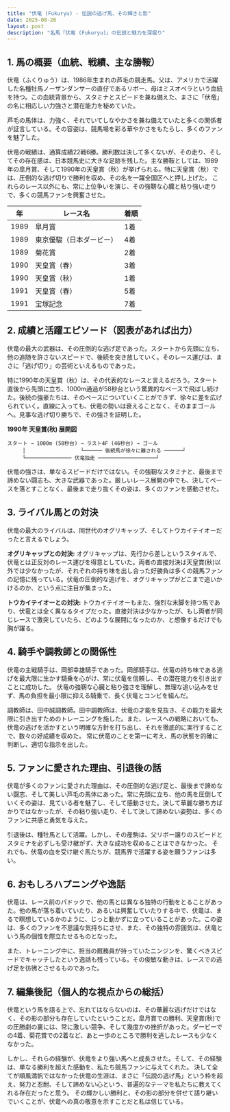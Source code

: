 ```yaml
---
title: "伏竜 (Fukuryu) - 伝説の逃げ馬、その輝きと影"
date: 2025-08-26
layout: post
description: "名馬『伏竜 (Fukuryu)』の伝説と魅力を深堀り"
---
```


## 1. 馬の概要（血統、戦績、主な勝鞍）

伏竜（ふくりゅう）は、1986年生まれの芦毛の競走馬。父は、アメリカで活躍した名種牡馬ノーザンダンサーの直仔であるリボー、母はミスオペラという血統を持つ。この血統背景から、スタミナとスピードを兼ね備えた、まさに「伏竜」の名に相応しい力強さと潜在能力を秘めていた。

芦毛の馬体は、力強く、それでいてしなやかさを兼ね備えていたと多くの関係者が証言している。その容姿は、競馬場を彩る華やかさをもたらし、多くのファンを魅了した。

伏竜の戦績は、通算成績22戦6勝。勝利数は決して多くないが、その走り、そしてその存在感は、日本競馬史に大きな足跡を残した。主な勝鞍としては、1989年の皐月賞、そして1990年の天皇賞（秋）が挙げられる。特に天皇賞（秋）では、圧倒的な逃げ切りで勝利を収め、その名を一躍全国区へと押し上げた。  これらのレース以外にも、常に上位争いを演じ、その強靭な心臓と粘り強い走りで、多くの競馬ファンを興奮させた。

| 年 | レース名 | 着順 |
|---|---|---|
| 1989 | 皐月賞 | 1着 |
| 1989 | 東京優駿（日本ダービー） | 4着 |
| 1989 | 菊花賞 | 2着 |
| 1990 | 天皇賞（春） | 3着 |
| 1990 | 天皇賞（秋） | 1着 |
| 1991 | 天皇賞（春） | 5着 |
| 1991 | 宝塚記念 | 7着 |


## 2. 成績と活躍エピソード（図表があれば出力）

伏竜の最大の武器は、その圧倒的な逃げ足であった。スタートから先頭に立ち、他の追随を許さないスピードで、後続を突き放していく。そのレース運びは、まさに「逃げ切り」の芸術といえるものであった。

特に1990年の天皇賞（秋）は、その代表的なレースと言えるだろう。スタート直後から先頭に立ち、1000m通過が58秒台という驚異的なペースで飛ばし続けた。後続の強豪たちは、そのペースについていくことができず、徐々に差を広げられていく。直線に入っても、伏竜の勢いは衰えることなく、そのままゴールへ。見事な逃げ切り勝ちで、その強さを証明した。

**1990年 天皇賞(秋) 展開図**

```
スタート → 1000m (58秒台) → ラスト4F (46秒台) → ゴール
     │                  └────── 後続馬が徐々に離される ──────┘
     └─────────────── 伏竜独走 ───────────────────┘
```


伏竜の強さは、単なるスピードだけではない。その強靭なスタミナと、最後まで諦めない闘志も、大きな武器であった。厳しいレース展開の中でも、決してペースを落とすことなく、最後まで走り抜くその姿は、多くのファンを感動させた。


## 3. ライバル馬との対決

伏竜の最大のライバルは、同世代のオグリキャップ、そしてトウカイテイオーだったと言えるでしょう。

**オグリキャップとの対決:**  オグリキャップは、先行から差しというスタイルで、伏竜とは正反対のレース運びを得意としていた。両者の直接対決は天皇賞(秋)以外では少なかったが、それぞれの持ち味を出し合った好勝負は多くの競馬ファンの記憶に残っている。伏竜の圧倒的な逃げを、オグリキャップがどこまで追いかけるのか、という点に注目が集まった。

**トウカイテイオーとの対決:** トウカイテイオーもまた、強烈な末脚を持つ馬であり、伏竜とは全く異なるタイプだった。直接対決は少なかったが、もし両者が同じレースで激突していたら、どのような展開になったのか、と想像するだけでも胸が躍る。


## 4. 騎手や調教師との関係性

伏竜の主戦騎手は、岡部幸雄騎手であった。岡部騎手は、伏竜の持ち味である逃げを最大限に生かす騎乗を心がけ、常に伏竜を信頼し、その潜在能力を引き出すことに成功した。  伏竜の強靭な心臓と粘り強さを理解し、無理な追い込みをせず、馬の負担を最小限に抑える騎乗で、長く伏竜とコンビを組んだ。

調教師は、田中誠調教師。田中調教師は、伏竜の才能を見抜き、その能力を最大限に引き出すためのトレーニングを施した。また、レースへの戦略においても、伏竜の逃げを活かすという明確な方針を打ち出し、それを徹底的に実行することで、数々の好成績を収めた。  常に伏竜のことを第一に考え、馬の状態を的確に判断し、適切な指示を出した。


## 5. ファンに愛された理由、引退後の話

伏竜が多くのファンに愛された理由は、その圧倒的な逃げ足と、最後まで諦めない闘志、そして美しい芦毛の馬体にあった。常に先頭に立ち、他の馬を圧倒していくその姿は、見ている者を魅了し、そして感動させた。決して華麗な勝ち方ばかりではなかったが、その粘り強い走り、そして決して諦めない姿勢は、多くのファンに共感と勇気を与えた。

引退後は、種牡馬として活躍。しかし、その産駒は、父リボー譲りのスピードとスタミナを必ずしも受け継がず、大きな成功を収めることはできなかった。  それでも、伏竜の血を受け継ぐ馬たちが、競馬界で活躍する姿を願うファンは多い。


## 6. おもしろハプニングや逸話

伏竜は、レース前のパドックで、他の馬とは異なる独特の行動をとることがあった。他の馬が落ち着いていたり、あるいは興奮していたりする中で、伏竜は、まるで瞑想しているかのように、じっと動かずに立っていることがあった。この姿は、多くのファンを不思議な気持ちにさせ、また、その独特の雰囲気は、伏竜という馬の個性を際立たせるものとなった。

また、トレーニング中に、担当の厩務員が持っていたニンジンを、驚くべきスピードでキャッチしたという逸話も残っている。その俊敏な動きは、レースでの逃げ足を彷彿とさせるものであった。


## 7. 編集後記（個人的な視点からの総括）

伏竜という馬を語る上で、忘れてはならないのは、その華麗な逃げだけではなく、その影の部分も存在していたということだ。皐月賞での勝利、天皇賞(秋)での圧勝劇の裏には、常に激しい競争、そして幾度かの挫折があった。ダービーでの4着、菊花賞での2着など、あと一歩のところで勝利を逃したレースも少なくなかった。

しかし、それらの経験が、伏竜をより強い馬へと成長させた。そして、その経験は、単なる勝利を超えた感動を、私たち競馬ファンに与えてくれた。  決して全てが順風満帆ではなかった伏竜の生涯は、まさに「伝説の逃げ馬」という枠を超え、努力と忍耐、そして諦めない心という、普遍的なテーマを私たちに教えてくれる存在だったと思う。  その輝かしい勝利と、その影の部分を併せて語り継いでいくことが、伏竜への真の敬意を示すことだと私は信じている。
